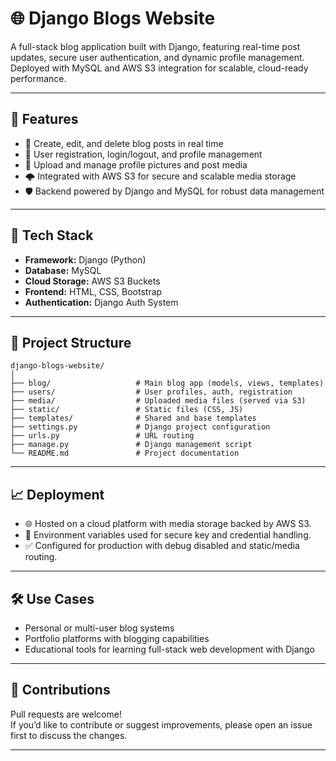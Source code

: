 # 🌐 Django Blogs Website

A full-stack blog application built with Django, featuring real-time post updates, secure user authentication, and dynamic profile management. Deployed with MySQL and AWS S3 integration for scalable, cloud-ready performance.

---

## 🚀 Features

- 📝 Create, edit, and delete blog posts in real time
- 👤 User registration, login/logout, and profile management
- 📸 Upload and manage profile pictures and post media
- 🌩️ Integrated with AWS S3 for secure and scalable media storage
- 🛡️ Backend powered by Django and MySQL for robust data management

---

## 🧱 Tech Stack

- **Framework:** Django (Python)
- **Database:** MySQL
- **Cloud Storage:** AWS S3 Buckets
- **Frontend:** HTML, CSS, Bootstrap
- **Authentication:** Django Auth System

---

## 📂 Project Structure

```
django-blogs-website/
│
├── blog/                   # Main blog app (models, views, templates)
├── users/                  # User profiles, auth, registration
├── media/                  # Uploaded media files (served via S3)
├── static/                 # Static files (CSS, JS)
├── templates/              # Shared and base templates
├── settings.py             # Django project configuration
├── urls.py                 # URL routing
├── manage.py               # Django management script
└── README.md               # Project documentation
```

---

## 📈 Deployment

- 🌐 Hosted on a cloud platform with media storage backed by AWS S3.
- 🔐 Environment variables used for secure key and credential handling.
- ✅ Configured for production with debug disabled and static/media routing.

---

## 🛠️ Use Cases

- Personal or multi-user blog systems
- Portfolio platforms with blogging capabilities
- Educational tools for learning full-stack web development with Django

---

## 🤝 Contributions

Pull requests are welcome!  
If you’d like to contribute or suggest improvements, please open an issue first to discuss the changes.

---


